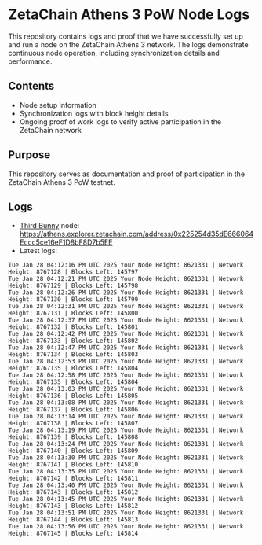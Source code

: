 # ZetaChain Athens 3 PoW Node Logs
This repository contains logs and proof that we have successfully set up and run a node on the ZetaChain Athens 3 network. The logs demonstrate continuous node operation, including synchronization details and performance.

## Contents
- Node setup information
- Synchronization logs with block height details
- Ongoing proof of work logs to verify active participation in the ZetaChain network

## Purpose
This repository serves as documentation and proof of participation in the ZetaChain Athens 3 PoW testnet.

## Logs

- [Third Bunny](https://thirdbunny.xyz/) node: https://athens.explorer.zetachain.com/address/0x225254d35dE666064Eccc5ce16eF1D8bF8D7b5EE
- Latest logs:
```
Tue Jan 28 04:12:16 PM UTC 2025 Your Node Height: 8621331 | Network Height: 8767128 | Blocks Left: 145797
Tue Jan 28 04:12:21 PM UTC 2025 Your Node Height: 8621331 | Network Height: 8767129 | Blocks Left: 145798
Tue Jan 28 04:12:26 PM UTC 2025 Your Node Height: 8621331 | Network Height: 8767130 | Blocks Left: 145799
Tue Jan 28 04:12:31 PM UTC 2025 Your Node Height: 8621331 | Network Height: 8767131 | Blocks Left: 145800
Tue Jan 28 04:12:37 PM UTC 2025 Your Node Height: 8621331 | Network Height: 8767132 | Blocks Left: 145801
Tue Jan 28 04:12:42 PM UTC 2025 Your Node Height: 8621331 | Network Height: 8767133 | Blocks Left: 145802
Tue Jan 28 04:12:47 PM UTC 2025 Your Node Height: 8621331 | Network Height: 8767134 | Blocks Left: 145803
Tue Jan 28 04:12:53 PM UTC 2025 Your Node Height: 8621331 | Network Height: 8767135 | Blocks Left: 145804
Tue Jan 28 04:12:58 PM UTC 2025 Your Node Height: 8621331 | Network Height: 8767135 | Blocks Left: 145804
Tue Jan 28 04:13:03 PM UTC 2025 Your Node Height: 8621331 | Network Height: 8767136 | Blocks Left: 145805
Tue Jan 28 04:13:08 PM UTC 2025 Your Node Height: 8621331 | Network Height: 8767137 | Blocks Left: 145806
Tue Jan 28 04:13:14 PM UTC 2025 Your Node Height: 8621331 | Network Height: 8767138 | Blocks Left: 145807
Tue Jan 28 04:13:19 PM UTC 2025 Your Node Height: 8621331 | Network Height: 8767139 | Blocks Left: 145808
Tue Jan 28 04:13:24 PM UTC 2025 Your Node Height: 8621331 | Network Height: 8767140 | Blocks Left: 145809
Tue Jan 28 04:13:30 PM UTC 2025 Your Node Height: 8621331 | Network Height: 8767141 | Blocks Left: 145810
Tue Jan 28 04:13:35 PM UTC 2025 Your Node Height: 8621331 | Network Height: 8767142 | Blocks Left: 145811
Tue Jan 28 04:13:40 PM UTC 2025 Your Node Height: 8621331 | Network Height: 8767143 | Blocks Left: 145812
Tue Jan 28 04:13:45 PM UTC 2025 Your Node Height: 8621331 | Network Height: 8767143 | Blocks Left: 145812
Tue Jan 28 04:13:51 PM UTC 2025 Your Node Height: 8621331 | Network Height: 8767144 | Blocks Left: 145813
Tue Jan 28 04:13:56 PM UTC 2025 Your Node Height: 8621331 | Network Height: 8767145 | Blocks Left: 145814
```
